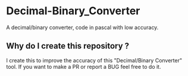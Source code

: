 # Decimal-Binary_Converter
A decimal/binary converter, code in pascal with low accuracy.

## Why do I create this repository ?
I create this to improve the accuracy of this "Decimal/Binary Converter" tool. If you want to make a PR or report a BUG feel free to do it.
